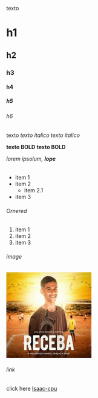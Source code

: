 texto 

# h1
## h2 
### h3
#### h4
##### h5 
###### h6

texto 
*texto italico*
_texto italico_

**texto BOLD**
__texto BOLD__


_lorem ipsolum, **lope**_

###### 

* item 1 
* item 2 
  * item 2.1
* item 3

###### Ornered

1. item 1
2. item 2
3. item 3

###### image

![This is a image](./luva.jpg)

###### link 

click here [Isaac-cpu](https://github.com/isaacvcarv4lho-cpu)

